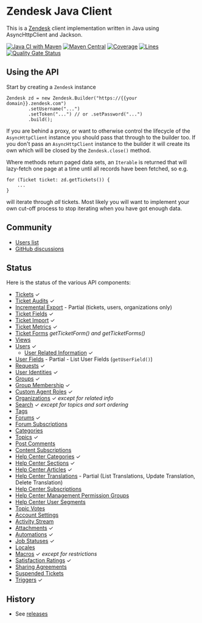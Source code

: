 Zendesk Java Client
===================

This is a [Zendesk][zd] client implementation written in Java using AsyncHttpClient and Jackson.

[![Java CI with Maven](https://github.com/cloudbees-oss/zendesk-java-client/workflows/Java%20CI%20with%20Maven/badge.svg)](https://github.com/cloudbees-oss/zendesk-java-client/actions?query=workflow%3A%22Java+CI+with+Maven%22) 
[![Maven Central](https://maven-badges.herokuapp.com/maven-central/com.cloudbees.thirdparty/zendesk-java-client/badge.svg)](https://maven-badges.herokuapp.com/maven-central/com.cloudbees.thirdparty/zendesk-java-client/) 
[![Coverage](https://sonarcloud.io/api/project_badges/measure?project=com.cloudbees.thirdparty%3Azendesk-java-client&metric=coverage)](https://sonarcloud.io/dashboard?id=com.cloudbees.thirdparty%3Azendesk-java-client) 
[![Lines](https://sonarcloud.io/api/project_badges/measure?project=com.cloudbees.thirdparty%3Azendesk-java-client&metric=ncloc)](https://sonarcloud.io/dashboard?id=com.cloudbees.thirdparty%3Azendesk-java-client) 
[![Quality Gate Status](https://sonarcloud.io/api/project_badges/measure?project=com.cloudbees.thirdparty%3Azendesk-java-client&metric=alert_status)](https://sonarcloud.io/dashboard?id=com.cloudbees.thirdparty%3Azendesk-java-client)

Using the API
-------------

Start by creating a `Zendesk` instance

    Zendesk zd = new Zendesk.Builder("https://{{your domain}}.zendesk.com")
            .setUsername("...")
            .setToken("...") // or .setPassword("...")
            .build();

If you are behind a proxy, or want to otherwise control the lifecycle of the `AsyncHttpClient` instance
you should pass that through to the builder too. If you don't pass an `AsyncHttpClient` instance to the builder
it will create its own which will be closed by the `Zendesk.close()` method.

Where methods return paged data sets, an `Iterable` is returned that will lazy-fetch one page at a time until
all records have been fetched, so e.g.

    for (Ticket ticket: zd.getTickets()) {
        ...
    }

will iterate through *all* tickets. Most likely you will want to implement your own cut-off process to stop iterating
when you have got enough data.

Community
-------------

* [Users list](https://groups.google.com/forum/#!forum/zendesk-java-client-users)
* [GitHub discussions](https://github.com/cloudbees-oss/zendesk-java-client/discussions)

Status
------

Here is the status of the various API components:

* [Tickets](https://developer.zendesk.com/api-reference/ticketing/tickets/tickets/) ✓
* [Ticket Audits](https://developer.zendesk.com/api-reference/ticketing/tickets/ticket_audits/) ✓
* [Incremental Export](https://developer.zendesk.com/api-reference/ticketing/ticket-management/incremental_exports/) - Partial (tickets, users, organizations only) 
* [Ticket Fields](https://developer.zendesk.com/api-reference/ticketing/tickets/ticket_fields/) ✓
* [Ticket Import](https://developer.zendesk.com/api-reference/ticketing/tickets/ticket_import/) ✓
* [Ticket Metrics](https://developer.zendesk.com/api-reference/ticketing/tickets/ticket_metrics/) ✓
* [Ticket Forms](https://developer.zendesk.com/api-reference/ticketing/tickets/ticket_forms/) *getTicketForm() and getTicketForms()*
* [Views](https://developer.zendesk.com/api-reference/ticketing/business-rules/views/)
* [Users](https://developer.zendesk.com/api-reference/ticketing/users/users/) ✓
    * [User Related Information](https://developer.zendesk.com/api-reference/ticketing/users/users/#show-user-related-information) ✓
* [User Fields](https://developer.zendesk.com/api-reference/ticketing/users/user_fields/) - Partial - List User Fields (`getUserField()`)
* [Requests](https://developer.zendesk.com/api-reference/ticketing/tickets/ticket-requests/) ✓
* [User Identities](https://developer.zendesk.com/api-reference/ticketing/users/user_identities/) ✓
* [Groups](https://developer.zendesk.com/api-reference/ticketing/groups/groups/) ✓
* [Group Membership](https://developer.zendesk.com/api-reference/ticketing/groups/group_memberships/) ✓
* [Custom Agent Roles](https://developer.zendesk.com/api-reference/ticketing/account-configuration/custom_roles/) ✓
* [Organizations](https://developer.zendesk.com/api-reference/ticketing/organizations/organizations/) ✓ *except for related info*
* [Search](https://developer.zendesk.com/api-reference/ticketing/ticket-management/search/) ✓ *except for topics and sort ordering*
* [Tags](https://developer.zendesk.com/api-reference/ticketing/ticket-management/tags/)
* [Forums](http://developer.zendesk.com/documentation/rest_api/forums.html) ✓
* [Forum Subscriptions](http://developer.zendesk.com/documentation/rest_api/forum_subscriptions.html)
* [Categories](http://developer.zendesk.com/documentation/rest_api/categories.html)
* [Topics](https://developer.zendesk.com/api-reference/help_center/help-center-api/topics/) ✓
* [Post Comments](https://developer.zendesk.com/api-reference/help_center/help-center-api/post_comments/)
* [Content Subscriptions](https://developer.zendesk.com/api-reference/help_center/help-center-api/content_subscriptions/)
* [Help Center Categories](https://developer.zendesk.com/rest_api/docs/help_center/categories) ✓
* [Help Center Sections](https://developer.zendesk.com/rest_api/docs/help_center/sections) ✓
* [Help Center Articles](https://developer.zendesk.com/api-reference/help_center/help-center-api/articles/) ✓
* [Help Center Translations](https://developer.zendesk.com/api-reference/help_center/help-center-api/translations/) - Partial (List Translations, Update Translation, Delete Translation)
* [Help Center Subscriptions](https://developer.zendesk.com/rest_api/docs/help_center/subscriptions)
* [Help Center Management Permission Groups](https://developer.zendesk.com/rest_api/docs/help_center/permission_groups)
* [Help Center User Segments](https://developer.zendesk.com/rest_api/docs/help_center/user_segments)
* [Topic Votes](https://developer.zendesk.com/api-reference/help_center/help-center-api/votes/)
* [Account Settings](https://developer.zendesk.com/api-reference/ticketing/account-configuration/account_settings/)
* [Activity Stream](https://developer.zendesk.com/api-reference/ticketing/tickets/activity_stream/)
* [Attachments](https://developer.zendesk.com/api-reference/ticketing/tickets/ticket-attachments/) ✓
* [Automations](https://developer.zendesk.com/api-reference/ticketing/business-rules/automations/) ✓
* [Job Statuses](https://developer.zendesk.com/api-reference/ticketing/ticket-management/job_statuses/) ✓
* [Locales](https://developer.zendesk.com/api-reference/ticketing/account-configuration/locales/)
* [Macros](https://developer.zendesk.com/api-reference/ticketing/business-rules/macros/) ✓ *except for restrictions*
* [Satisfaction Ratings](https://developer.zendesk.com/api-reference/ticketing/ticket-management/satisfaction_ratings/) ✓
* [Sharing Agreements](https://developer.zendesk.com/api-reference/ticketing/account-configuration/sharing_agreements/)
* [Suspended Tickets](https://developer.zendesk.com/api-reference/ticketing/tickets/suspended_tickets/)
* [Triggers](https://developer.zendesk.com/api-reference/ticketing/business-rules/triggers/) ✓

History
-------

* See [releases](https://github.com/cloudbees/zendesk-java-client/releases)

  [zd]: https://zendesk.com
